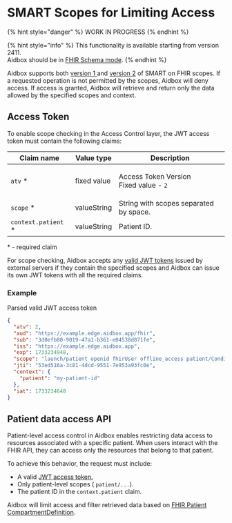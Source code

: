 # SMART Scopes for Limiting Access

{% hint style="danger" %}
WORK IN PROGRESS
{% endhint %}

{% hint style="info" %}
This functionality is available starting from version 2411.\
Aidbox should be in [FHIR Schema mode](https://docs.aidbox.app/modules/profiling-and-validation/fhir-schema-validator/setup#enable-the-fhir-schema-validator-engine).
{% endhint %}

Aidbox supports both [version 1 ](https://www.hl7.org/fhir/smart-app-launch/1.0.0/scopes-and-launch-context/index.html)and [version 2](https://build.fhir.org/ig/HL7/smart-app-launch/scopes-and-launch-context.html) of SMART on FHIR scopes. If a requested operation is not permitted by the scopes, Aidbox will deny access. If access is granted, Aidbox will retrieve and return only the data allowed by the specified scopes and context.

## Access Token

To enable scope checking in the Access Control layer, the JWT access token must contain the following claims:

| Claim name            | Value type  | Description                                                 |
| --------------------- | ----------- | ----------------------------------------------------------- |
| `atv` \*              | fixed value | <p>Access Token Version<br>Fixed value - <code>2</code></p> |
| `scope`  \*           | valueString | String with scopes separated by space.                      |
| `context.patient`  \* | valueString | Patient ID.                                                 |

&#x20;\* - required claim

For scope checking, Aidbox accepts any [valid JWT tokens](../how-to-guides/token-introspection.md) issued by external servers if they contain the specified scopes and Aidbox can issue its own JWT tokens with all the required claims.

### Example&#x20;

Parsed valid JWT access token

```json
{
  "atv": 2,
  "aud": "https://example.edge.aidbox.app/fhir",
  "sub": "3d0efb80-9019-47a1-b361-e04538d871fe",
  "iss": "https://example.edge.aidbox.app",
  "exp": 1733234948,
  "scope": "launch/patient openid fhirUser offline_access patient/Condition.read patient/Observation.read patient/Patient.read",
  "jti": "53ed516a-3c81-4dcd-9551-7e953a93fc0e",
  "context": {
    "patient": "my-patient-id"
  },
  "iat": 1733234648
}
```

## Patient data access API

Patient-level access control in Aidbox enables restricting data access to resources associated with a specific patient. When users interact with the FHIR API, they can access only the resources that belong to that patient.

To achieve this behavior, the request must include:

* A valid [JWT access token.](smart-scopes-for-limiting-access.md#access-token)
* Only patient-level scopes ( `patient/...`).
* The patient ID in the `context.patient` claim.

&#x20;Aidbox will limit access and filter retrieved data based on [FHIR Patient CompartmentDefinition](https://hl7.org/fhir/r4/compartmentdefinition-patient.html).

